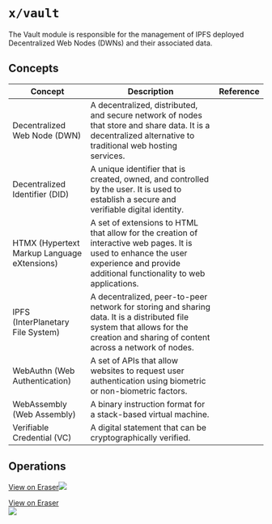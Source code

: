 # `x/vault`

The Vault module is responsible for the management of IPFS deployed Decentralized Web Nodes (DWNs) and their associated data.

## Concepts

| Concept                                     | Description                                                                                                                                                                           | Reference |
| ------------------------------------------- | ------------------------------------------------------------------------------------------------------------------------------------------------------------------------------------- | --------- |
| Decentralized Web Node (DWN)                | A decentralized, distributed, and secure network of nodes that store and share data. It is a decentralized alternative to traditional web hosting services.                           |           |
| Decentralized Identifier (DID)              | A unique identifier that is created, owned, and controlled by the user. It is used to establish a secure and verifiable digital identity.                                             |           |
| HTMX (Hypertext Markup Language eXtensions) | A set of extensions to HTML that allow for the creation of interactive web pages. It is used to enhance the user experience and provide additional functionality to web applications. |           |
| IPFS (InterPlanetary File System)           | A decentralized, peer-to-peer network for storing and sharing data. It is a distributed file system that allows for the creation and sharing of content across a network of nodes.    |           |
| WebAuthn (Web Authentication)               | A set of APIs that allow websites to request user authentication using biometric or non-biometric factors.                                                                            |           |
| WebAssembly (Web Assembly)                  | A binary instruction format for a stack-based virtual machine.                                                                                                                        |           |
| Verifiable Credential (VC)                  | A digital statement that can be cryptographically verified.                                                                                                                           |           |

## Operations

[View on Eraser![](https://app.eraser.io/workspace/ZFigXnzF1bkQR1VBq7Mz/preview?elements=_hAjUxIKPzF4ffIL4Ow_9w&type=embed)](https://app.eraser.io/workspace/ZFigXnzF1bkQR1VBq7Mz?elements=_hAjUxIKPzF4ffIL4Ow_9w)

<a href="https://app.eraser.io/workspace/Q7CKbYyprt9U2VdwCR70?elements=ywrPbfX1Oml1dLOfdEQEiA">View on Eraser<br /><img src="https://app.eraser.io/workspace/Q7CKbYyprt9U2VdwCR70/preview?elements=ywrPbfX1Oml1dLOfdEQEiA&type=embed" /></a>
